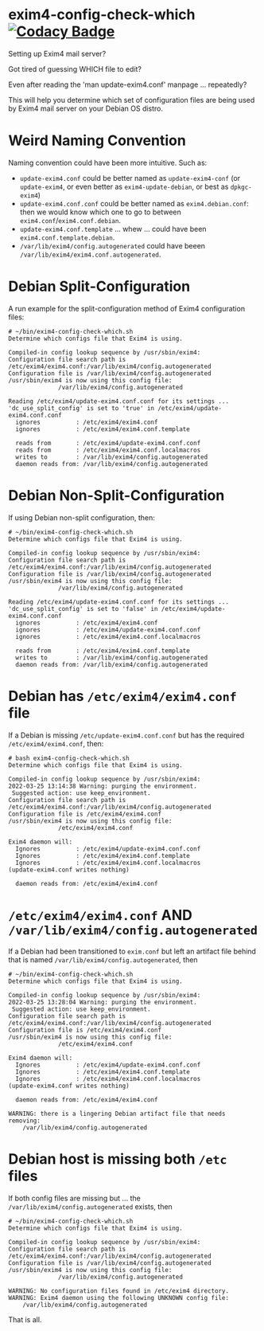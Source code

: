 # exim4-config-check-which [![Codacy Badge](https://api.codacy.com/project/badge/Grade/d840f886c4bd4edc059706d09c6a1586111c540b)](https://www.codacy.com/app/c_sharp/vault-php?utm_source=github.com&amp;utm_medium=referral&amp;utm_content=egberts/exim4-config-check-which&amp;utm_campaign=Badge_Grade)
Setting up Exim4 mail server?  

Got tired of guessing WHICH file to edit?  

Even after reading the 'man update-exim4.conf' manpage ... repeatedly?

This will help you determine which set of configuration files are being used by Exim4 mail server on your Debian OS distro.

Weird Naming Convention
=======================

Naming convention could have been more intuitive.  Such as:

*  `update-exim4.conf` could be better named as `update-exim4-conf` (or `update-exim4`, or even better as `exim4-update-debian`, or best as `dpkgc-exim4`)
* `update-exim4.conf.conf` could be better named as `exim4.debian.conf`: then we would know which one to go to between `exim4.conf`/`exim4.conf.debian`.
* `update-exim4.conf.template` ... whew ... could have been `exim4.conf.template.debian`.
* `/var/lib/exim4/config.autogenerated` could have beeen `/var/lib/exim4/exim4.conf.autogenerated`.

Debian Split-Configuration
==========================
A run example for the split-configuration method of Exim4 configuration files:
```console
# ~/bin/exim4-config-check-which.sh 
Determine which configs file that Exim4 is using.

Compiled-in config lookup sequence by /usr/sbin/exim4:
Configuration file search path is /etc/exim4/exim4.conf:/var/lib/exim4/config.autogenerated
Configuration file is /var/lib/exim4/config.autogenerated
/usr/sbin/exim4 is now using this config file:
              /var/lib/exim4/config.autogenerated

Reading /etc/exim4/update-exim4.conf.conf for its settings ...
'dc_use_split_config' is set to 'true' in /etc/exim4/update-exim4.conf.conf
  ignores          : /etc/exim4/exim4.conf
  ignores          : /etc/exim4/exim4.conf.template

  reads from       : /etc/exim4/update-exim4.conf.conf
  reads from       : /etc/exim4/exim4.conf.localmacros
  writes to        : /var/lib/exim4/config.autogenerated
  daemon reads from: /var/lib/exim4/config.autogenerated
```

Debian Non-Split-Configuration
==============================
If using Debian non-split configuration, then:
```console
# ~/bin/exim4-config-check-which.sh 
Determine which configs file that Exim4 is using.

Compiled-in config lookup sequence by /usr/sbin/exim4:
Configuration file search path is /etc/exim4/exim4.conf:/var/lib/exim4/config.autogenerated
Configuration file is /var/lib/exim4/config.autogenerated
/usr/sbin/exim4 is now using this config file:
              /var/lib/exim4/config.autogenerated

Reading /etc/exim4/update-exim4.conf.conf for its settings ...
'dc_use_split_config' is set to 'false' in /etc/exim4/update-exim4.conf.conf
  ignores          : /etc/exim4/exim4.conf
  ignores          : /etc/exim4/update-exim4.conf.conf
  ignores          : /etc/exim4/exim4.conf.localmacros

  reads from       : /etc/exim4/exim4.conf.template
  writes to        : /var/lib/exim4/config.autogenerated
  daemon reads from: /var/lib/exim4/config.autogenerated
```

Debian has `/etc/exim4/exim4.conf` file
=======================================
If a Debian is missing `/etc/update-exim4.conf.conf` but has the required `/etc/exim4/exim4.conf`, then:
```console
# bash exim4-config-check-which.sh 
Determine which configs file that Exim4 is using.

Compiled-in config lookup sequence by /usr/sbin/exim4:
2022-03-25 13:14:38 Warning: purging the environment.
 Suggested action: use keep_environment.
Configuration file search path is /etc/exim4/exim4.conf:/var/lib/exim4/config.autogenerated
Configuration file is /etc/exim4/exim4.conf
/usr/sbin/exim4 is now using this config file:
              /etc/exim4/exim4.conf

Exim4 daemon will:
  Ignores          : /etc/exim4/update-exim4.conf.conf
  Ignores          : /etc/exim4/exim4.conf.template
  Ignores          : /etc/exim4/exim4.conf.localmacros
(update-exim4.conf writes nothing)

  daemon reads from: /etc/exim4/exim4.conf
```

`/etc/exim4/exim4.conf` AND `/var/lib/exim4/config.autogenerated`
================================================================
If a Debian had been transitioned to `exim.conf` but left an
artifact file behind that is named `/var/lib/exim4/config.autogenerated`, then
```console
# ~/bin/exim4-config-check-which.sh 
Determine which configs file that Exim4 is using.

Compiled-in config lookup sequence by /usr/sbin/exim4:
2022-03-25 13:28:04 Warning: purging the environment.
 Suggested action: use keep_environment.
Configuration file search path is /etc/exim4/exim4.conf:/var/lib/exim4/config.autogenerated
Configuration file is /etc/exim4/exim4.conf
/usr/sbin/exim4 is now using this config file:
              /etc/exim4/exim4.conf

Exim4 daemon will:
  Ignores          : /etc/exim4/update-exim4.conf.conf
  Ignores          : /etc/exim4/exim4.conf.template
  Ignores          : /etc/exim4/exim4.conf.localmacros
(update-exim4.conf writes nothing)

  daemon reads from: /etc/exim4/exim4.conf

WARNING: there is a lingering Debian artifact file that needs removing:
    /var/lib/exim4/config.autogenerated
```

Debian host is missing both `/etc` files
========================================

If both config files are missing but ...
the `/var/lib/exim4/config.autogenerated` exists, then
```console
# ~/bin/exim4-config-check-which.sh 
Determine which configs file that Exim4 is using.

Compiled-in config lookup sequence by /usr/sbin/exim4:
Configuration file search path is /etc/exim4/exim4.conf:/var/lib/exim4/config.autogenerated
Configuration file is /var/lib/exim4/config.autogenerated
/usr/sbin/exim4 is now using this config file:
              /var/lib/exim4/config.autogenerated

WARNING: No configuration files found in /etc/exim4 directory.
WARNING: Exim4 daemon using the following UNKNOWN config file:
    /var/lib/exim4/config.autogenerated
```

That is all.
